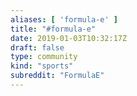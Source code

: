 ```yaml
---
aliases: [ 'formula-e' ]
title: "#formula-e"
date: 2019-01-03T10:32:17Z
draft: false
type: community
kind: "sports"
subreddit: "FormulaE"
---
```

